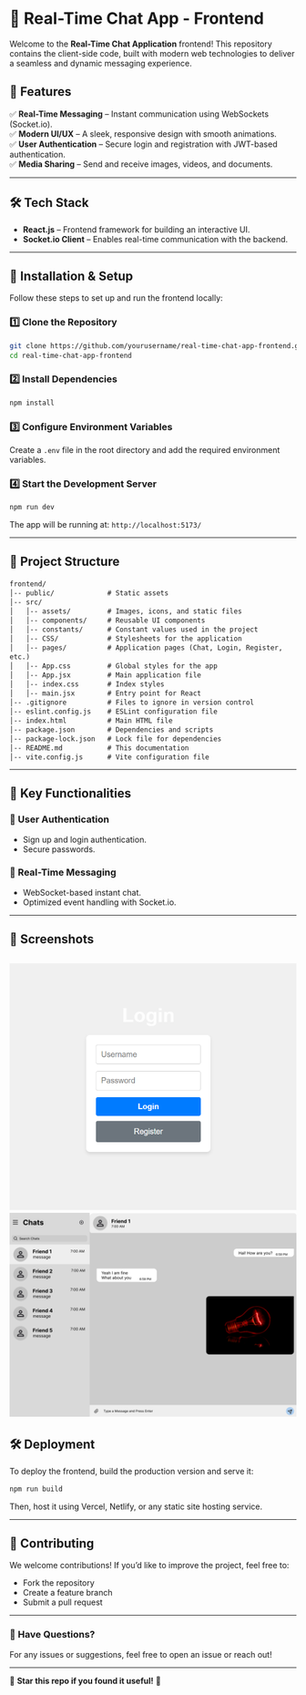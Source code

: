 # 📌 Real-Time Chat App - Frontend

Welcome to the **Real-Time Chat Application** frontend! This repository contains the client-side code, built with modern web technologies to deliver a seamless and dynamic messaging experience.

## 🚀 Features

✅ **Real-Time Messaging** – Instant communication using WebSockets (Socket.io).  
✅ **Modern UI/UX** – A sleek, responsive design with smooth animations.  
✅ **User Authentication** – Secure login and registration with JWT-based authentication.  
✅ **Media Sharing** – Send and receive images, videos, and documents.  

---

## 🛠️ Tech Stack

- **React.js** – Frontend framework for building an interactive UI.
- **Socket.io Client** – Enables real-time communication with the backend.

---

## 🎯 Installation & Setup

Follow these steps to set up and run the frontend locally:

### 1️⃣ Clone the Repository
```sh
git clone https://github.com/yourusername/real-time-chat-app-frontend.git
cd real-time-chat-app-frontend
```

### 2️⃣ Install Dependencies
```sh
npm install
```

### 3️⃣ Configure Environment Variables
Create a `.env` file in the root directory and add the required environment variables.

### 4️⃣ Start the Development Server
```sh
npm run dev
```
The app will be running at: `http://localhost:5173/`

---

## 📂 Project Structure
```
frontend/
│-- public/             # Static assets
│-- src/
│   │-- assets/         # Images, icons, and static files
│   │-- components/     # Reusable UI components
│   │-- constants/      # Constant values used in the project
│   │-- CSS/            # Stylesheets for the application
│   │-- pages/          # Application pages (Chat, Login, Register, etc.)
│   │-- App.css         # Global styles for the app
│   │-- App.jsx         # Main application file
│   │-- index.css       # Index styles
│   │-- main.jsx        # Entry point for React
│-- .gitignore          # Files to ignore in version control
│-- eslint.config.js    # ESLint configuration file
│-- index.html          # Main HTML file
│-- package.json        # Dependencies and scripts
│-- package-lock.json   # Lock file for dependencies
│-- README.md           # This documentation
│-- vite.config.js      # Vite configuration file
```

---

## 📌 Key Functionalities

### 🔹 User Authentication
- Sign up and login authentication.
- Secure passwords.

### 🔹 Real-Time Messaging
- WebSocket-based instant chat.
- Optimized event handling with Socket.io.

---

## 📸 Screenshots

![Login Inteface](./src/assets/login.png)
![Chat APP Interface](./src/assets/chat-interface.png)
---

## 🛠️ Deployment
To deploy the frontend, build the production version and serve it:
```sh
npm run build
```
Then, host it using Vercel, Netlify, or any static site hosting service.

---

## 🤝 Contributing
We welcome contributions! If you’d like to improve the project, feel free to:
- Fork the repository
- Create a feature branch
- Submit a pull request

---

### 💬 Have Questions?
For any issues or suggestions, feel free to open an issue or reach out!

---

🌟 **Star this repo if you found it useful!** 🚀


